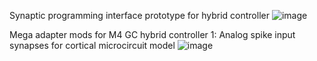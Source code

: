 

Synaptic programming interface prototype for hybrid controller
![image](https://github.com/rtrelease/Jetson-Symbolics/assets/71346897/ec588d02-4183-44e8-a41f-2fba8ce86774)

Mega adapter mods for M4 GC hybrid controller 1: Analog spike input synapses for cortical microcircuit model
![image](https://github.com/rtrelease/Jetson-Symbolics-Neuromorphics/assets/71346897/6cf33323-9f5a-443f-8d32-137fdd07df03)
